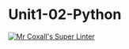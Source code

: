 # Unit1-02-Python
[![Mr Coxall's Super Linter](https://github.com/ICS3U-C-Programming-BeniNkongoloNK/Unit1-02-Python/workflows/Mr%20Coxall's%20Super%20Linter/badge.svg)](https://github.com/ICS3U-C-Programming-BeniNkongoloNK/Unit1-02-Python/actions/)
